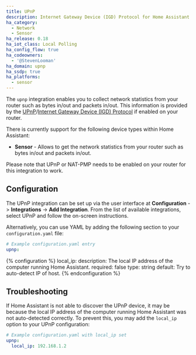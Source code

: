 ```yaml
---
title: UPnP
description: Internet Gateway Device (IGD) Protocol for Home Assistant.
ha_category:
  - Network
  - Sensor
ha_release: 0.18
ha_iot_class: Local Polling
ha_config_flow: true
ha_codeowners:
  - '@StevenLooman'
ha_domain: upnp
ha_ssdp: true
ha_platforms:
  - sensor
---
```


The `upnp` integration enables you to collect network statistics from your router such as bytes in/out and packets in/out. This information is provided by the [UPnP](https://en.wikipedia.org/wiki/Universal_Plug_and_Play)/[Internet Gateway Device (IGD) Protocol](https://en.wikipedia.org/wiki/Internet_Gateway_Device_Protocol) if enabled on your router.

There is currently support for the following device types within Home Assistant:

- **Sensor** - Allows to get the network statistics from your router such as bytes in/out and packets in/out.

Please note that UPnP or NAT-PMP needs to be enabled on your router for this integration to work.

## Configuration

The UPnP integration can be set up via the user interface at **Configuration** -> **Integrations** -> **Add Integration**. From the list of available integrations, select UPnP and follow the on-screen instructions.

Alternatively, you can use YAML by adding the following section to your `configuration.yaml` file:

```yaml
# Example configuration.yaml entry
upnp:
```

{% configuration %}
local_ip:
  description: The local IP address of the computer running Home Assistant.
  required: false
  type: string
  default: Try to auto-detect IP of host.
{% endconfiguration %}

## Troubleshooting

If Home Assistant is not able to discover the UPnP device, it may be because the local IP address of the computer running Home Assistant was not auto-detected correctly. To prevent this, you may add the `local_ip` option to your UPnP configuration:

```yaml
# Example configuration.yaml with local_ip set
upnp:
  local_ip: 192.168.1.2
```
